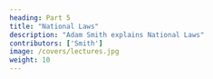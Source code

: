 ```yaml
---
heading: Part 5
title: "National Laws"
description: "Adam Smith explains National Laws"
contributors: ['Smith']
image: /covers/lectures.jpg
weight: 10
---
```


